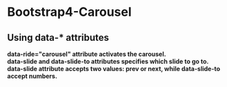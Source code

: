 # Bootstrap4-Carousel
## Using data-* attributes

**data-ride="carousel" attribute activates the carousel.**  
**data-slide and data-slide-to attributes specifies which slide to go to.**  
**data-slide attribute accepts two values: prev or next, while data-slide-to accept numbers.**

